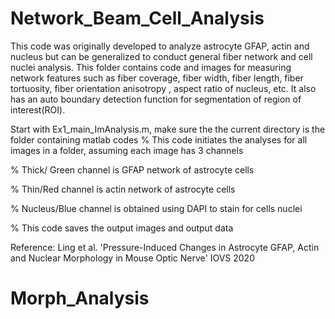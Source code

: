 # Network_Beam_Cell_Analysis
This code was originally developed to analyze astrocyte GFAP, actin and nucleus but can be generalized to conduct general fiber network and cell nuclei analysis.
This folder contains code and images for measuring network features such as fiber coverage, fiber width, fiber length, fiber tortuosity, fiber  orientation anisotropy , aspect ratio of nucleus, etc. It also has an auto boundary detection function for segmentation of region of interest(ROI). 

Start with Ex1_main_ImAnalysis.m, make sure the the current directory is the folder containing matlab codes
% This code initiates the analyses for all images in a folder, assuming each image has 3 channels

% Thick/ Green channel is GFAP network of astrocyte cells

% Thin/Red channel is actin network of astrocyte cells

% Nucleus/Blue channel is obtained using DAPI to stain for cells nuclei

% This code saves the output images and output data 

Reference: Ling et al. 'Pressure-Induced Changes in Astrocyte GFAP, Actin and Nuclear Morphology in Mouse Optic Nerve' IOVS 2020 
# Morph_Analysis
